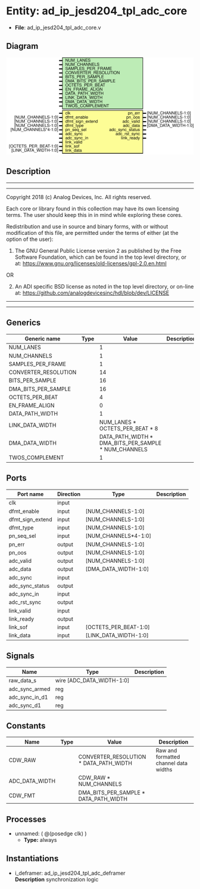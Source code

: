 # Entity: ad_ip_jesd204_tpl_adc_core

- **File**: ad_ip_jesd204_tpl_adc_core.v
## Diagram

![Diagram](ad_ip_jesd204_tpl_adc_core.svg "Diagram")
## Description

 ***************************************************************************
 ***************************************************************************
 Copyright 2018 (c) Analog Devices, Inc. All rights reserved.

 Each core or library found in this collection may have its own licensing terms.
 The user should keep this in in mind while exploring these cores.

 Redistribution and use in source and binary forms,
 with or without modification of this file, are permitted under the terms of either
  (at the option of the user):

   1. The GNU General Public License version 2 as published by the
      Free Software Foundation, which can be found in the top level directory, or at:
 https://www.gnu.org/licenses/old-licenses/gpl-2.0.en.html

 OR

   2.  An ADI specific BSD license as noted in the top level directory, or on-line at:
 https://github.com/analogdevicesinc/hdl/blob/dev/LICENSE

 ***************************************************************************
 ***************************************************************************

## Generics

| Generic name         | Type | Value                                                | Description |
| -------------------- | ---- | ---------------------------------------------------- | ----------- |
| NUM_LANES            |      | 1                                                    |             |
| NUM_CHANNELS         |      | 1                                                    |             |
| SAMPLES_PER_FRAME    |      | 1                                                    |             |
| CONVERTER_RESOLUTION |      | 14                                                   |             |
| BITS_PER_SAMPLE      |      | 16                                                   |             |
| DMA_BITS_PER_SAMPLE  |      | 16                                                   |             |
| OCTETS_PER_BEAT      |      | 4                                                    |             |
| EN_FRAME_ALIGN       |      | 0                                                    |             |
| DATA_PATH_WIDTH      |      | 1                                                    |             |
| LINK_DATA_WIDTH      |      | NUM_LANES * OCTETS_PER_BEAT * 8                      |             |
| DMA_DATA_WIDTH       |      | DATA_PATH_WIDTH * DMA_BITS_PER_SAMPLE * NUM_CHANNELS |             |
| TWOS_COMPLEMENT      |      | 1                                                    |             |
## Ports

| Port name        | Direction | Type                  | Description |
| ---------------- | --------- | --------------------- | ----------- |
| clk              | input     |                       |             |
| dfmt_enable      | input     | [NUM_CHANNELS-1:0]    |             |
| dfmt_sign_extend | input     | [NUM_CHANNELS-1:0]    |             |
| dfmt_type        | input     | [NUM_CHANNELS-1:0]    |             |
| pn_seq_sel       | input     | [NUM_CHANNELS*4-1:0]  |             |
| pn_err           | output    | [NUM_CHANNELS-1:0]    |             |
| pn_oos           | output    | [NUM_CHANNELS-1:0]    |             |
| adc_valid        | output    | [NUM_CHANNELS-1:0]    |             |
| adc_data         | output    | [DMA_DATA_WIDTH-1:0]  |             |
| adc_sync         | input     |                       |             |
| adc_sync_status  | output    |                       |             |
| adc_sync_in      | input     |                       |             |
| adc_rst_sync     | output    |                       |             |
| link_valid       | input     |                       |             |
| link_ready       | output    |                       |             |
| link_sof         | input     | [OCTETS_PER_BEAT-1:0] |             |
| link_data        | input     | [LINK_DATA_WIDTH-1:0] |             |
## Signals

| Name           | Type                      | Description |
| -------------- | ------------------------- | ----------- |
| raw_data_s     | wire [ADC_DATA_WIDTH-1:0] |             |
| adc_sync_armed | reg                       |             |
| adc_sync_in_d1 | reg                       |             |
| adc_sync_d1    | reg                       |             |
## Constants

| Name           | Type | Value                                  | Description                             |
| -------------- | ---- | -------------------------------------- | --------------------------------------- |
| CDW_RAW        |      | CONVERTER_RESOLUTION * DATA_PATH_WIDTH |  Raw and formatted channel data widths  |
| ADC_DATA_WIDTH |      | CDW_RAW * NUM_CHANNELS                 |                                         |
| CDW_FMT        |      | DMA_BITS_PER_SAMPLE * DATA_PATH_WIDTH  |                                         |
## Processes
- unnamed: ( @(posedge clk) )
  - **Type:** always
## Instantiations

- i_deframer: ad_ip_jesd204_tpl_adc_deframer
</br>**Description**
 synchronization logic

